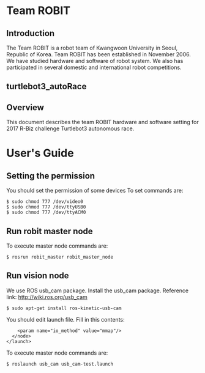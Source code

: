 # Team ROBIT
  ## Introduction
  The Team ROBIT is a robot team of Kwangwoon University in Seoul, Republic of Korea. Team ROBIT has been established in November 2006. We have studied hardware and software of robot system. We also has participated in several domestic and international robot competitions. 
  
  ## turtlebot3_autoRace

  ## Overview
   This document describes the team ROBIT hardware and software setting for 2017 R-Biz challenge Turtlebot3 autonomous race.


# User's Guide

  ## Setting the permission
  You should set the permission of some devices
  To set commands are:
    
    $ sudo chmod 777 /dev/video0
    $ sudo chmod 777 /dev/ttyUSB0
    $ sudo chmod 777 /dev/ttyACM0
    

  ## Run robit master node
  To execute master node commands are:

    $ rosrun robit_master robit_master_node
    
  ## Run vision node
  We use ROS usb_cam package. Install the usb_cam package. 
  Reference link: http://wiki.ros.org/usb_cam
  
    $ sudo apt-get install ros-kinetic-usb-cam
  
  You should edit launch file. Fill in this contents:
    <launch>
      <node name="usb_cam" pkg="usb_cam" type="usb_cam_node" output="screen" >
        <param name="video_device" value="/dev/video0" />
        <param name="image_width" value="320" />
        <param name="image_height" value="240" />
        <param name="framerate" value="30" />
        <param name="pixel_format" value="mjpeg" />
        <param name="camera_frame_id" value="usb_cam" />
        <param name="autoexposure" value="false" />
        <param name="exposure" value="130" />
        <param name="focus" value="1" />
        <param name="brightness" value="130" />
        <param name="contrast" value="100" />
        <param name="saturation" value="100" />
        <param name="auto_white_balance" value="false" />
        <param name="white_balance" value="4800" />

        <param name="io_method" value="mmap"/>
      </node>
    </launch>
  
  To execute master node commands are:
    
    $ roslaunch usb_cam usb_cam-test.launch 
    
